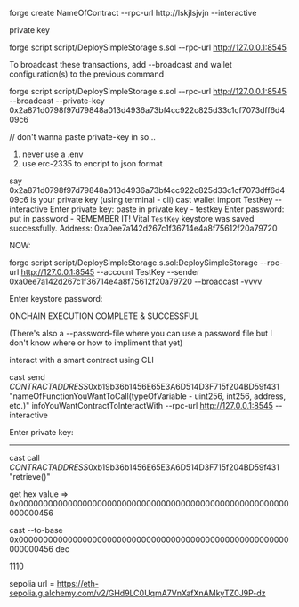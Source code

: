 forge create NameOfContract --rpc-url http://lskjlsjvjn --interactive

private key

forge script script/DeploySimpleStorage.s.sol --rpc-url http://127.0.0.1:8545

To broadcast these transactions, add --broadcast and wallet configuration(s) to the previous command

forge script script/DeploySimpleStorage.s.sol --rpc-url http://127.0.0.1:8545 --broadcast --private-key 0x2a871d0798f97d79848a013d4936a73bf4cc922c825d33c1cf7073dff6d409c6

// don't wanna paste private-key in so...

1. never use a .env
2. use erc-2335 to encript to json format

say 0x2a871d0798f97d79848a013d4936a73bf4cc922c825d33c1cf7073dff6d409c6 is your private key
(using terminal - cli)
cast wallet import TestKey --interactive
Enter private key:
paste in private key - testkey
Enter password:
put in password - REMEMBER IT! Vital
`TestKey` keystore was saved successfully. Address: 0xa0ee7a142d267c1f36714e4a8f75612f20a79720

NOW:

forge script script/DeploySimpleStorage.s.sol:DeploySimpleStorage --rpc-url http://127.0.0.1:8545 --account TestKey --sender 0xa0ee7a142d267c1f36714e4a8f75612f20a79720 --broadcast -vvvv

Enter keystore password:

ONCHAIN EXECUTION COMPLETE & SUCCESSFUL

(There's also a --password-file where you can use a password file but I don't know where or how to impliment that yet)

interact with a smart contract using CLI

cast send *CONTRACTADDRESS*0xb19b36b1456E65E3A6D514D3F715f204BD59f431 "nameOfFunctionYouWantToCall(typeOfVariable - uint256, int256, address, etc.)" infoYouWantContractToInteractWith --rpc-url http://127.0.0.1:8545 --interactive

Enter private key:

---

cast call *CONTRACTADDRESS*0xb19b36b1456E65E3A6D514D3F715f204BD59f431 "retrieve()"

get hex value => 0x0000000000000000000000000000000000000000000000000000000000000456

cast --to-base 0x0000000000000000000000000000000000000000000000000000000000000456 dec

1110

sepolia url = https://eth-sepolia.g.alchemy.com/v2/GHd9LC0UqmA7VnXafXnAMkyTZ0J9P-dz